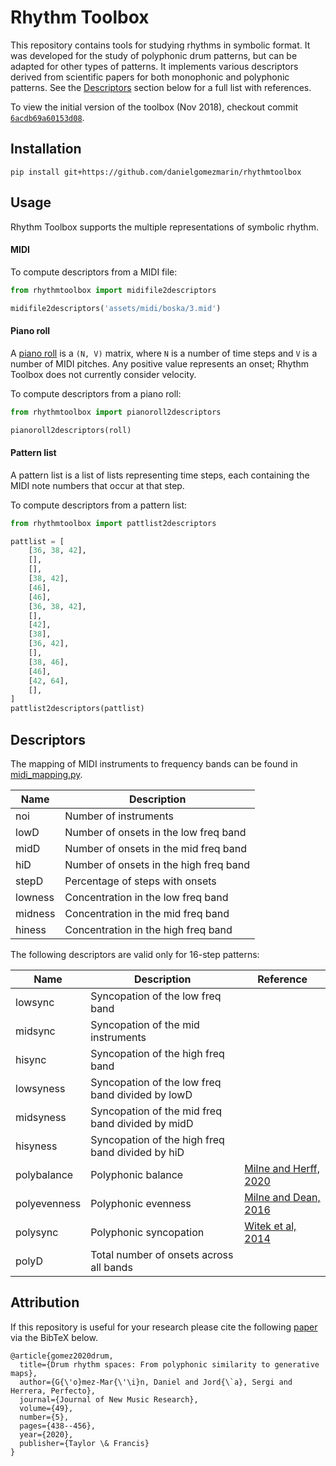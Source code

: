 # Rhythm Toolbox

This repository contains tools for studying rhythms in symbolic format. It was developed for the study of polyphonic
drum patterns, but can be adapted for other types of patterns. It implements various descriptors derived from scientific
papers for both monophonic and polyphonic patterns. See the [Descriptors](#descriptors) section below for a full list
with references.

To view the initial version of the toolbox (Nov 2018), checkout
commit [`6acdb69a60153d08`](https://github.com/danielgomezmarin/rhythmtoolbox/tree/6acdb69a60153d0874da87560df3d7c62765e27a).

## Installation

```
pip install git+https://github.com/danielgomezmarin/rhythmtoolbox
```

## Usage

Rhythm Toolbox supports the multiple representations of symbolic rhythm.

#### MIDI

To compute descriptors from a MIDI file:

```python
from rhythmtoolbox import midifile2descriptors

midifile2descriptors('assets/midi/boska/3.mid')
```

#### Piano roll

A [piano roll](https://en.wikipedia.org/wiki/Piano_roll#In_digital_audio_workstations) is a `(N, V)` matrix, where `N`
is a number of time steps and `V` is a number of MIDI pitches. Any positive value represents an onset; Rhythm Toolbox
does not currently consider velocity.

To compute descriptors from a piano roll:

```python
from rhythmtoolbox import pianoroll2descriptors

pianoroll2descriptors(roll)
```

#### Pattern list

A pattern list is a list of lists representing time steps, each containing the MIDI note numbers that occur at that
step.

To compute descriptors from a pattern list:

```python
from rhythmtoolbox import pattlist2descriptors

pattlist = [
    [36, 38, 42],
    [],
    [],
    [38, 42],
    [46],
    [46],
    [36, 38, 42],
    [],
    [42],
    [38],
    [36, 42],
    [],
    [38, 46],
    [46],
    [42, 64],
    [],
]
pattlist2descriptors(pattlist)
```

## Descriptors

The mapping of MIDI instruments to frequency bands can be found in [midi_mapping.py](./rhythmtoolbox/midi_mapping.py).

| Name    | Description                            |
|---------|----------------------------------------|
| noi     | Number of instruments                  |
| lowD    | Number of onsets in the low freq band  |
| midD    | Number of onsets in the mid freq band  |
| hiD     | Number of onsets in the high freq band |
| stepD   | Percentage of steps with onsets        |
| lowness | Concentration in the low freq band     |
| midness | Concentration in the mid freq band     |
| hiness  | Concentration in the high freq band    |

The following descriptors are valid only for 16-step patterns:

| Name         | Description                                      | Reference                                                                |
|--------------|--------------------------------------------------|--------------------------------------------------------------------------|
| lowsync      | Syncopation of the low freq band                 |                                                                          |
| midsync      | Syncopation of the mid instruments               |                                                                          |
| hisync       | Syncopation of the high freq band                |                                                                          |
| lowsyness    | Syncopation of the low freq band divided by lowD |                                                                          |
| midsyness    | Syncopation of the mid freq band divided by midD |                                                                          |
| hisyness     | Syncopation of the high freq band divided by hiD |                                                                          |
| polybalance  | Polyphonic balance                               | [Milne and Herff, 2020](https://doi.org/10.1016/j.cognition.2020.104233) |
| polyevenness | Polyphonic evenness                              | [Milne and Dean, 2016](https://doi.org/10.1162/COMJ_a_00343)             |
| polysync     | Polyphonic syncopation                           | [Witek et al, 2014](https://doi.org/10.1371/journal.pone.0094446)        |
| polyD        | Total number of onsets across all bands          |                                                                          |

## Attribution

If this repository is useful for your research please cite the
following [paper](https://doi.org/10.1080/09298215.2020.1806887)
via the BibTeX below.

    @article{gomez2020drum,
      title={Drum rhythm spaces: From polyphonic similarity to generative maps},
      author={G{\'o}mez-Mar{\'\i}n, Daniel and Jord{\`a}, Sergi and Herrera, Perfecto},
      journal={Journal of New Music Research},
      volume={49},
      number={5},
      pages={438--456},
      year={2020},
      publisher={Taylor \& Francis}
    }
